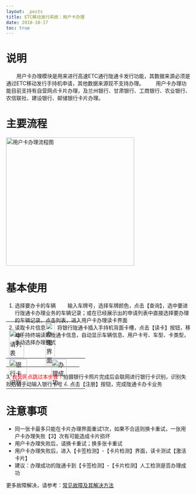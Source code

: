```yaml
---
layout: _posts
title: ETC移动发行系统：用户卡办理
date: 2018-10-17
toc: true
---
```

# 说明
&emsp;&emsp;用户卡办理模块是用来进行高速ETC通行陇通卡发行功能，其数据来源必须是通过ETC移动发行手持机申请，其他数据来源现不支持办理。
&emsp;&emsp;用户卡办理功能目前支持有自营网点卡片办理，及兰州银行、甘肃银行、工商银行、农业银行、农信联社、建设银行、邮储银行卡片办理。
 
# 主要流程 
<img src="/pub-images/userCardIssueflow.png" width="350" alt="用户卡办理流程图"/>

# 基本使用  
1. 选择要办卡的车辆
&emsp;&emsp;输入车牌号，选择车牌颜色，点击【查询】，选中要进行陇通卡办理业务的车辆记录；或在已经展示出的申请列表中直接选择要办理的车辆记录，点击列表，进入用户卡办理读卡界面
2. 读取卡片信息
&emsp;&emsp;将银行陇通卡插入手持机背面卡槽，点击【读卡】按钮，移动手持终端读取陇通卡信息，自动显示车辆信息、用户卡号、车型、卡类型，手动选择办理模式
<table style = "margin-top:-80px"> 
  <tr>
      <td><img src="/pub-images/userCardIssuse1.png" width="70%" alt="申请列表"/></td>
      <td><img src="/pub-images/userCardIssuse2.png" width="55%" alt="办理界面"/></td>
  </tr>
</table>
3. <span style="color:red;">自营网点跳过本步骤！</span>拍摄银行卡照片完成后会联网进行银行卡识别，识别失败后请手动输入银行卡号
4. 点击【注册】按钮，完成陇通卡办卡业务
<table style = "margin-top:-80px"> 
  <tr>
      <td><img src="/pub-images/userCardIssuse3.png" width="70%" alt="银行卡识别"/></td>
      <td><img src="/pub-images/userCardIssueSuccess.png" width="70%" alt="办理成功"/></td>
  </tr>
</table>
  
# 注意事项
* 同一张卡最多只能在卡片办理界面重试1次，如果不合适则换卡重试，一张用户卡办理失败【3】次有可能造成卡片损坏
* 用户卡办理失败后，请换卡重试；换多张卡重试
* 用户卡办理失败后，进入【卡签检测】-【卡片检测】界面，读卡测试【激活卡片】
* 建议：办理成功的陇通卡到【卡签检测】-【卡片检测】人工检测是否办理成功

更多故障解决，请参考：[常见故障及其解决方法](/2018/10/10/problems/)